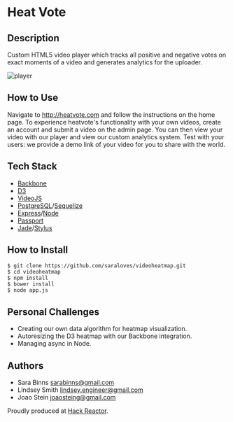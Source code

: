 # Heat Vote

## Description

Custom HTML5 video player which tracks all positive and negative votes on exact moments of a video and generates analytics for the uploader.

![player](http://i.imgur.com/0aGYQO5.png)

## How to Use

Navigate to http://heatvote.com and follow the instructions on the home page.  To experience heatvote's functionality with your own videos, create an account and submit a video on the admin page.  You can then view your video with our player and view our custom analytics system.  Test with your users: we provide a demo link of your video for you to share with the world.


## Tech Stack

- [Backbone](http://backbonejs.org/)
- [D3](http://d3js.org/)
- [VideoJS](http://www.videojs.com/)
- [PostgreSQL](http://www.postgresql.org/)/[Sequelize](http://sequelizejs.com/)
- [Express](http://expressjs.com/)/[Node](http://nodejs.org/)
- [Passport](http://passportjs.org/)
- [Jade](http://jade-lang.com/)/[Stylus](http://learnboost.github.io/stylus/)

## How to Install

	$ git clone https://github.com/saraloves/videoheatmap.git
	$ cd videoheatmap
	$ npm install
	$ bower install
	$ node app.js

## Personal Challenges

- Creating our own data algorithm for heatmap visualization.
- Autoresizing the D3 heatmap with our Backbone integration.
- Managing async in Node.

## Authors

- Sara Binns <sarabinns@gmail.com>
- Lindsey Smith <lindsey.engineer@gmail.com>
- Joao Stein <joaosteing@gmail.com>

Proudly produced at [Hack Reactor](http://www.hackreactor.com).
